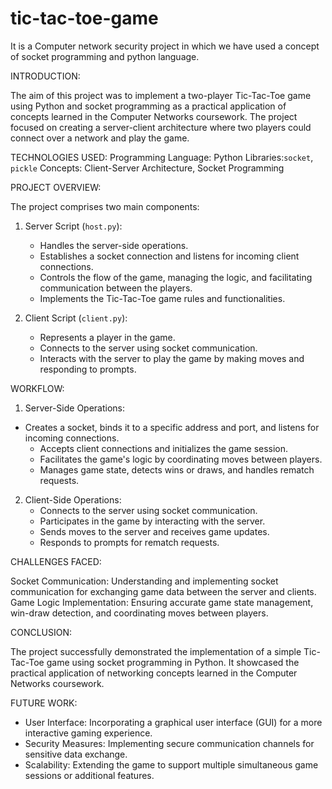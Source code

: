 # tic-tac-toe-game
It is a Computer network security project in which we have used a concept of socket programming and python language.

INTRODUCTION:

The aim of this project was to implement a two-player Tic-Tac-Toe game using Python and socket programming as a practical application of concepts learned in the Computer Networks coursework. The project focused on creating a server-client architecture where two players could connect over a network and play the game.

TECHNOLOGIES USED:
Programming Language: Python
Libraries:`socket`, `pickle`
Concepts: Client-Server Architecture, Socket Programming


PROJECT OVERVIEW:

The project comprises two main components:

1. Server Script (`host.py`):
   - Handles the server-side operations.
   - Establishes a socket connection and listens for incoming client connections.
   - Controls the flow of the game, managing the logic, and facilitating communication between the players.
   - Implements the Tic-Tac-Toe game rules and functionalities.


2. Client Script (`client.py`):
   - Represents a player in the game.
   - Connects to the server using socket communication.
   - Interacts with the server to play the game by making moves and responding to prompts.

WORKFLOW:

1. Server-Side Operations:
 - Creates a socket, binds it to a specific address and port, and listens for incoming                connections.
   - Accepts client connections and initializes the game session.
   - Facilitates the game's logic by coordinating moves between players.
   - Manages game state, detects wins or draws, and handles rematch requests.

2. Client-Side Operations:
   - Connects to the server using socket communication.
   - Participates in the game by interacting with the server.
   - Sends moves to the server and receives game updates.
   - Responds to prompts for rematch requests.



CHALLENGES FACED:


Socket Communication: Understanding and implementing socket communication for exchanging game data between the server and clients.
Game Logic Implementation: Ensuring accurate game state management, win-draw detection, and coordinating moves between players.

CONCLUSION:

The project successfully demonstrated the implementation of a simple Tic-Tac-Toe game using socket programming in Python. It showcased the practical application of networking concepts learned in the Computer Networks coursework.

FUTURE WORK:

- User Interface: Incorporating a graphical user interface (GUI) for a more interactive gaming experience.
- Security Measures: Implementing secure communication channels for sensitive data exchange.
- Scalability: Extending the game to support multiple simultaneous game sessions or additional features.


